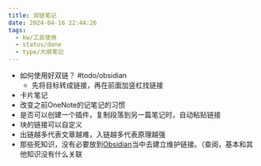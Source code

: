 ```yaml
---
title: 双链笔记
date: 2024-04-16 22:44:26
tags:
  - kw/工具使用
  - status/done
  - type/大纲笔记
---
```


- 如何使用好双链？ #todo/obsidian
	- 先将目标转成链接，再在前面加竖杠找链接
- 卡片笔记
- 改变之前OneNote的记笔记的习惯
- 是否可以创建一个插件，复制段落到另一篇笔记时，自动粘贴链接
- 块的链接可以自定义
- 出链越多代表文章越难，入链越多代表原理越强
- 那些死知识，没有必要放到[Obsidian](Obsidian.md)当中去建立维护链接。（查阅，基本和其他知识没有什么关联
